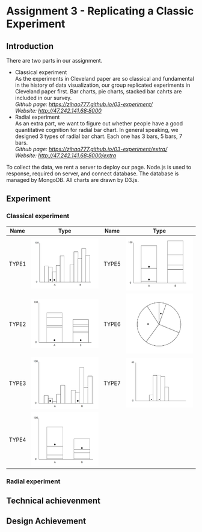 Assignment 3 - Replicating a Classic Experiment  
===
Introduction
---
There are two parts in our assignment.
- Classical experiment   
As the experiments in Cleveland paper are so classical and fundamental in the history of data visualization, our group replicated experiments in Cleveland paper first. Bar charts, pie charts, stacked bar cahrts are included in our survey.  
   *Github page: https://zihao777.github.io/03-experiment/*  
   *Website: http://47.242.141.68:8000*  
- Radial experiment   
   As an extra part, we want to figure out whether people have a good quantitative cognition for radial bar chart. In general speaking, we designed 3 types of radial bar chart. Each one has 3 bars, 5 bars, 7 bars.  
  *Github page: https://zihao777.github.io/03-experiment/extra/*   
  *Website:  http://47.242.141.68:8000/extra*    
  
To collect the data, we rent a server to deploy our page. Node.js is used to response, required on server, and connect database. The database is managed by MongoDB. All charts are drawn by D3.js.

Experiment
---
### Classical experiment
|Name|Type|Name|Type|
|-|-|-|-|
|TYPE1|<img src="img/TYPE1.png" width="200">|TYPE5|<img src="img/TYPE5.png" width="200">|
|TYPE2|<img src="img/TYPE2.png" width="200">|TYPE6|<img src="img/TYPE6.png" width="200">|
|TYPE3|<img src="img/TYPE3.png" width="200">|TYPE7|<img src="img/TYPE7.png" width="200">|
|TYPE4|<img src="img/TYPE4.png" width="200">|||


### Radial experiment

## Technical achievenment

## Design Achievement







